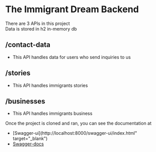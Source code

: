 # The Immigrant Dream Backend

There are 3 APIs in this project \
Data is stored in h2 in-memory db

## /contact-data
* This API handles data for users who send inquiries to us

## /stories
* This API handles immigrants stories

## /businesses
* This API handles immigrants business

Once the project is cloned and ran, you can see the documentation at
* [Swagger-ui](http://localhost:8000/swagger-ui/index.html" target="_blank")
* [Swagger-docs](http://localhost:8000/v2/api-docs)